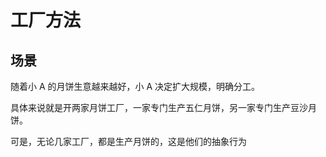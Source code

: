 # 工厂方法
## 场景
随着小 A 的月饼生意越来越好，小 A 决定扩大规模，明确分工。

具体来说就是开两家月饼工厂，一家专门生产五仁月饼，另一家专门生产豆沙月饼。

可是，无论几家工厂，都是生产月饼的，这是他们的抽象行为
